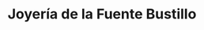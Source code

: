 ---
title: "Joyería de la Fuente Bustillo"
url: /ciudad-de-mexico/joyeria-de-la-fuente-bustillo/
shop: Schmuck
---